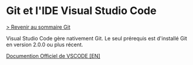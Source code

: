 # Git et l'IDE Visual Studio Code

[> Revenir au sommaire Git](./git.md)

Visual Studio Code gère nativement Git. Le seul prérequis est d'installé Git en version 2.0.0 ou plus récent.

[Documention Officiel de VSCODE [EN]](https://code.visualstudio.com/docs/sourcecontrol/overview)

